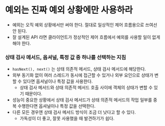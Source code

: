 # 예외는 진짜 예외 상황에만 사용하라

* 예외는 오직 예외 상황에서만 써야 한다. 절대로 일상적인 제어 흐름용으로 쓰여선 안 된다.
* 잘 설계된 API 라면 클라이언트가 정상적인 제어 흐름에서 예외를 사용할 일이 없게 해야 한다.

### 상태 검사 메서드, 옵셔널, 특정 값 중 하나를 선택하는 지침
* `hasNext(), next()` 는 상태 의존적 메서드, 상태 검사 메서드에 해당한다.
* 외부 동기화 없이 여러 스레드가 동시에 접근할 수 있거나 외부 요인으로 상태가 변할 수 있다면 옵셔널이나 특정 값을 사용한다.
  * 상태 검사 메서드와 상태 의존적 메서드 호출 사이에 객체의 상태가 변할 수 있기 때문이다.
* 성능이 중요한 상황에서 상태 검사 메서드가 상태 의존적 메서드의 작업 일부를 중복 수행한다면 옵셔널이나 특정 값을 선택한다.
* 다른 모든 경우엔 상태 검사 메서드 방식이 조금 더 낫다고 할 수 있다.
  * 가독성이 더 좋고, 잘못 사용했을 때 발견하기가 쉽다.